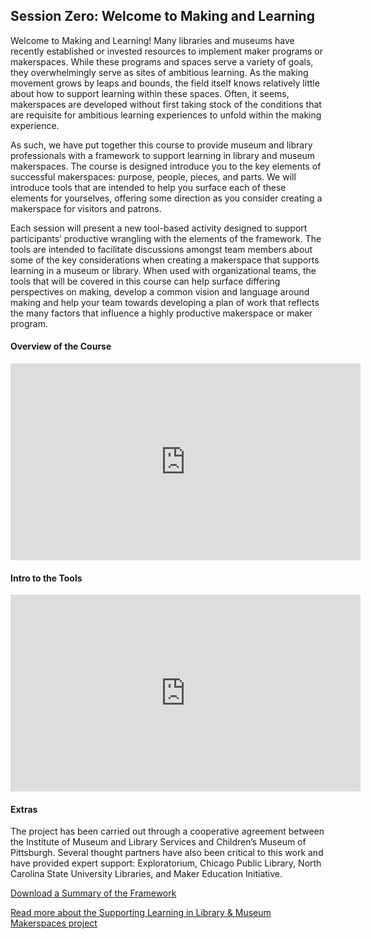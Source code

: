 ## Session Zero: Welcome to Making and Learning

Welcome to Making and Learning! Many libraries and museums have recently established or invested resources to implement maker programs or makerspaces. While these programs and spaces serve a variety of goals, they overwhelmingly serve as sites of ambitious learning. As the making movement grows by leaps and bounds, the field itself knows relatively little about how to support learning within these spaces. Often, it seems, makerspaces are developed without first taking stock of the conditions that are requisite for ambitious learning experiences to unfold within the making experience.   

As such, we have put together this course to provide museum and library professionals with a framework to support learning in library and museum makerspaces. The course is designed introduce you to the key elements of successful makerspaces: purpose, people, pieces, and parts. We will introduce tools that are intended to help you surface each of these elements for yourselves, offering some direction as you consider creating a makerspace for visitors and patrons.

Each session will present a new tool-based activity designed to support participants’ productive wrangling with the elements of the framework.  The tools are intended to facilitate discussions amongst team members about some of the key considerations when creating a makerspace that supports learning in a museum or library. When used with organizational teams, the tools that will be covered in this course can help surface differing perspectives on making, develop a common vision and language around making and help your team towards developing a plan of work that reflects the many factors that influence a highly productive makerspace or maker program.  

#### Overview of the Course
<iframe width="560" height="315" src="https://www.youtube.com/embed/OrDvy-WMOPA" frameborder="0" allowfullscreen></iframe>

#### Intro to the Tools
<iframe width="560" height="315" src="https://www.youtube.com/embed/vLEZO2JMyWg" frameborder="0" allowfullscreen></iframe>

#### Extras
The project has been carried out through a cooperative agreement between the Institute of Museum and Library Services and Children’s Museum of Pittsburgh. Several thought partners have also been critical to this work and have provided expert support: Exploratorium, Chicago Public Library, North Carolina State University Libraries, and Maker Education Initiative.

[Download a Summary of the Framework](https://github.com/p2pu/makingandlearning/raw/gh-pages/modules/tools/Framework.pdf)

[Read more about the Supporting Learning in Library & Museum Makerspaces project](https://makingandlearning.squarespace.com/)
